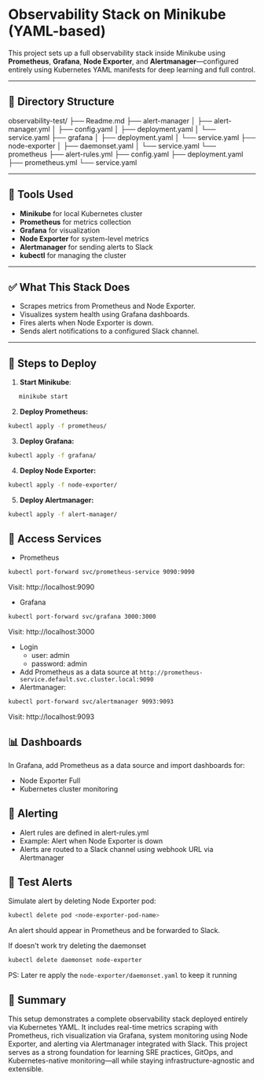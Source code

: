 # Observability Stack on Minikube (YAML-based)

This project sets up a full observability stack inside Minikube using **Prometheus**, **Grafana**, **Node Exporter**, and **Alertmanager**—configured entirely using Kubernetes YAML manifests for deep learning and full control.

---

## 📁 Directory Structure

observability-test/
├── Readme.md
├── alert-manager
│   ├── alert-manager.yml
│   ├── config.yaml
│   ├── deployment.yaml
│   └── service.yaml
├── grafana
│   ├── deployment.yaml
│   └── service.yaml
├── node-exporter
│   ├── daemonset.yaml
│   └── service.yaml
└── prometheus
    ├── alert-rules.yml
    ├── config.yaml
    ├── deployment.yaml
    ├── prometheus.yml
    └── service.yaml


---

## 🧰 Tools Used

- **Minikube** for local Kubernetes cluster
- **Prometheus** for metrics collection
- **Grafana** for visualization
- **Node Exporter** for system-level metrics
- **Alertmanager** for sending alerts to Slack
- **kubectl** for managing the cluster
---

## ✅ What This Stack Does

- Scrapes metrics from Prometheus and Node Exporter.
- Visualizes system health using Grafana dashboards.
- Fires alerts when Node Exporter is down.
- Sends alert notifications to a configured Slack channel.

---

## 🔧 Steps to Deploy

1. **Start Minikube**:
```bash 
   minikube start
```
2. **Deploy Prometheus:**

```bash
kubectl apply -f prometheus/
```
3. **Deploy Grafana:**

```bash
kubectl apply -f grafana/
```
4. **Deploy Node Exporter:**
```bash
kubectl apply -f node-exporter/
```
5. **Deploy Alertmanager:**

```bash
kubectl apply -f alert-manager/
```

## 🔎 Access Services

- Prometheus
```bash
kubectl port-forward svc/prometheus-service 9090:9090

```
Visit: http://localhost:9090 

- Grafana
```bash
kubectl port-forward svc/grafana 3000:3000

```
Visit: http://localhost:3000
 - Login 
    - user: admin
    - password: admin
  - Add Prometheus as a data source at `http://prometheus-service.default.svc.cluster.local:9090` 
- Alertmanager:

```bash
kubectl port-forward svc/alertmanager 9093:9093

```
 Visit: http://localhost:9093
   
## 📊 Dashboards
In Grafana, add Prometheus as a data source and import dashboards for:

 - Node Exporter Full
 - Kubernetes cluster monitoring


## 🚨 Alerting
- Alert rules are defined in alert-rules.yml
- Example: Alert when Node Exporter is down
- Alerts are routed to a Slack channel using webhook URL via Alertmanager

## 🧪 Test Alerts
Simulate alert by deleting Node Exporter pod:

```bash
kubectl delete pod <node-exporter-pod-name>
```
An alert should appear in Prometheus and be forwarded to Slack.

If doesn't work try deleting the daemonset 
```bash
kubectl delete daemonset node-exporter
```
PS: Later re apply the `node-exporter/daemonset.yaml` to keep it running


## 📝 Summary
This setup demonstrates a complete observability stack deployed entirely via Kubernetes YAML. It includes real-time metrics scraping with Prometheus, rich visualization via Grafana, system monitoring using Node Exporter, and alerting via Alertmanager integrated with Slack. This project serves as a strong foundation for learning SRE practices, GitOps, and Kubernetes-native monitoring—all while staying infrastructure-agnostic and extensible.
